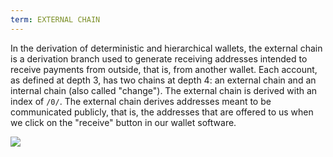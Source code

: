 ```yaml
---
term: EXTERNAL CHAIN
---
```


In the derivation of deterministic and hierarchical wallets, the external chain is a derivation branch used to generate receiving addresses intended to receive payments from outside, that is, from another wallet. Each account, as defined at depth 3, has two chains at depth 4: an external chain and an internal chain (also called "change"). The external chain is derived with an index of `/0/`. The external chain derives addresses meant to be communicated publicly, that is, the addresses that are offered to us when we click on the "receive" button in our wallet software.

![](../../dictionnaire/assets/22.png)

